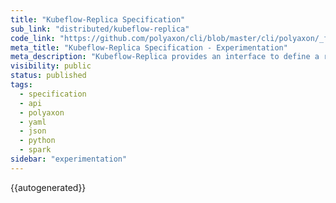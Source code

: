 ```yaml
---
title: "Kubeflow-Replica Specification"
sub_link: "distributed/kubeflow-replica"
code_link: "https://github.com/polyaxon/cli/blob/master/cli/polyaxon/_flow/run/kubeflow/replica.py"
meta_title: "Kubeflow-Replica Specification - Experimentation"
meta_description: "Kubeflow-Replica provides an interface to define a replica for TFJob/MPIJob/PytorchJob/MXNetJob/XGBoost."
visibility: public
status: published
tags:
  - specification
  - api
  - polyaxon
  - yaml
  - json
  - python
  - spark
sidebar: "experimentation"
---
```


{{autogenerated}}
